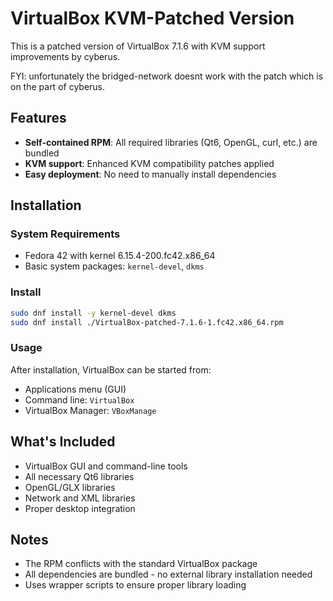 # VirtualBox KVM-Patched Version

This is a patched version of VirtualBox 7.1.6 with KVM support improvements by cyberus.

FYI: unfortunately the bridged-network doesnt work with the patch which is on the part of cyberus. 

## Features
- **Self-contained RPM**: All required libraries (Qt6, OpenGL, curl, etc.) are bundled
- **KVM support**: Enhanced KVM compatibility patches applied
- **Easy deployment**: No need to manually install dependencies

## Installation

### System Requirements
- Fedora 42 with kernel 6.15.4-200.fc42.x86_64
- Basic system packages: `kernel-devel`, `dkms`

### Install
```bash
sudo dnf install -y kernel-devel dkms
sudo dnf install ./VirtualBox-patched-7.1.6-1.fc42.x86_64.rpm
```

### Usage
After installation, VirtualBox can be started from:
- Applications menu (GUI)
- Command line: `VirtualBox`
- VirtualBox Manager: `VBoxManage`

## What's Included
- VirtualBox GUI and command-line tools
- All necessary Qt6 libraries
- OpenGL/GLX libraries
- Network and XML libraries
- Proper desktop integration

## Notes
- The RPM conflicts with the standard VirtualBox package
- All dependencies are bundled - no external library installation needed
- Uses wrapper scripts to ensure proper library loading
